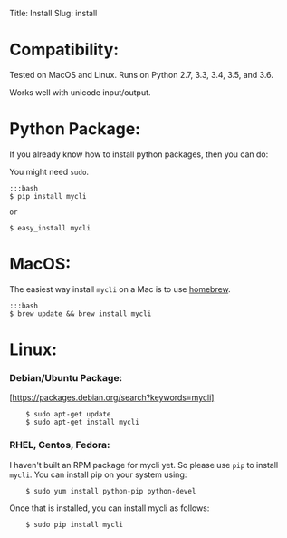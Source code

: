 Title: Install
Slug: install

# Compatibility:

Tested on MacOS and Linux. Runs on Python 2.7, 3.3, 3.4, 3.5, and 3.6.

Works well with unicode input/output.

# Python Package:

If you already know how to install python packages, then you can do:

You might need ``sudo``.

    :::bash
    $ pip install mycli

    or

    $ easy_install mycli


# MacOS:

The easiest way install ``mycli`` on a Mac is to use [homebrew].

    :::bash
    $ brew update && brew install mycli

# Linux:

### Debian/Ubuntu Package:

[https://packages.debian.org/search?keywords=mycli]

```
    $ sudo apt-get update
    $ sudo apt-get install mycli
```

### RHEL, Centos, Fedora:

I haven't built an RPM package for mycli yet. So please use `pip` to install `mycli`. You can install pip on your system using:

```
    $ sudo yum install python-pip python-devel
```

Once that is installed, you can install mycli as follows:

```
    $ sudo pip install mycli
```

[homebrew]: http://brew.sh/
[https://packages.debian.org/search?keywords=mycli]: https://packages.debian.org/search?keywords=mycli
